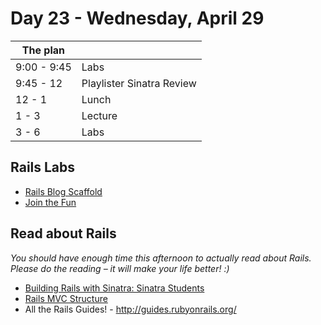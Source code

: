# Day 23 - Wednesday, April 29

The plan        |      |
----------------|-------
9:00 - 9:45     | Labs
9:45 - 12       | Playlister Sinatra Review
12 - 1          | Lunch
1 - 3           | Lecture
3 - 6           | Labs

## Rails Labs

* [Rails Blog Scaffold](http://learn.flatironschool.com/lessons/3576)
* [Join the Fun](http://learn.flatironschool.com/lessons/3585)

## Read about Rails

_You should have enough time this afternoon to actually read about Rails. Please do the reading – it will make your life better! :)_

* [Building Rails with Sinatra: Sinatra Students](http://learn.flatironschool.com/lessons/3569)
* [Rails MVC Structure](http://learn.flatironschool.com/lessons/3575)
* All the Rails Guides! - http://guides.rubyonrails.org/
